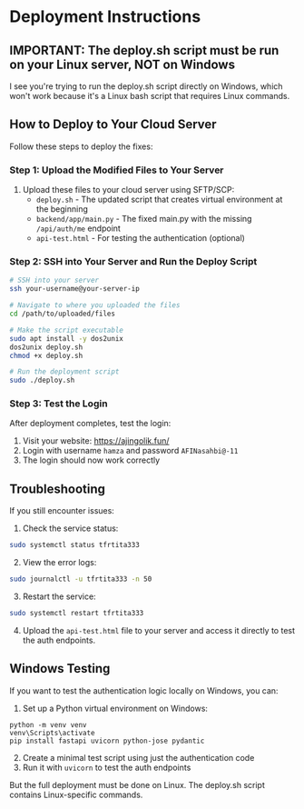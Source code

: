 # Deployment Instructions

## IMPORTANT: The deploy.sh script must be run on your Linux server, NOT on Windows

I see you're trying to run the deploy.sh script directly on Windows, which won't work because it's a Linux bash script that requires Linux commands.

## How to Deploy to Your Cloud Server

Follow these steps to deploy the fixes:

### Step 1: Upload the Modified Files to Your Server

1. Upload these files to your cloud server using SFTP/SCP:
   - `deploy.sh` - The updated script that creates virtual environment at the beginning
   - `backend/app/main.py` - The fixed main.py with the missing `/api/auth/me` endpoint
   - `api-test.html` - For testing the authentication (optional)

### Step 2: SSH into Your Server and Run the Deploy Script

```bash
# SSH into your server
ssh your-username@your-server-ip

# Navigate to where you uploaded the files
cd /path/to/uploaded/files

# Make the script executable
sudo apt install -y dos2unix
dos2unix deploy.sh
chmod +x deploy.sh

# Run the deployment script
sudo ./deploy.sh
```

### Step 3: Test the Login

After deployment completes, test the login:

1. Visit your website: https://ajingolik.fun/
2. Login with username `hamza` and password `AFINasahbi@-11`
3. The login should now work correctly

## Troubleshooting

If you still encounter issues:

1. Check the service status:
```bash
sudo systemctl status tfrtita333
```

2. View the error logs:
```bash
sudo journalctl -u tfrtita333 -n 50
```

3. Restart the service:
```bash
sudo systemctl restart tfrtita333
```

4. Upload the `api-test.html` file to your server and access it directly to test the auth endpoints.

## Windows Testing

If you want to test the authentication logic locally on Windows, you can:

1. Set up a Python virtual environment on Windows:
```
python -m venv venv
venv\Scripts\activate
pip install fastapi uvicorn python-jose pydantic
```

2. Create a minimal test script using just the authentication code
3. Run it with `uvicorn` to test the auth endpoints

But the full deployment must be done on Linux. The deploy.sh script contains Linux-specific commands.
